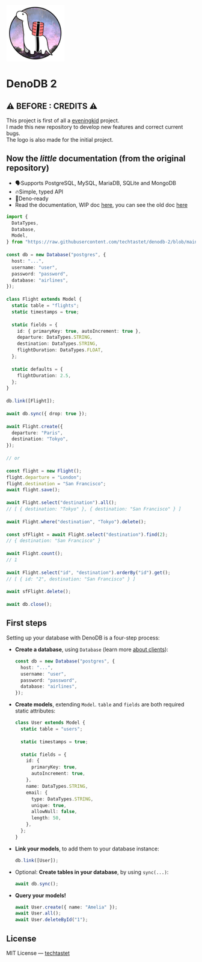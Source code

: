 <img src="./design/logo.png" height="150" />

# DenoDB 2

## ⚠️ BEFORE : CREDITS ⚠️

This project is first of all a [eveningkid](https://github.com/eveningkid/denodb) project.  
I made this new repository to develop new features and correct current bugs.  
The logo is also made for the initial project.

## Now the _little_ documentation (from the original repository)

- 🗣Supports PostgreSQL, MySQL, MariaDB, SQLite and MongoDB
- 🔥Simple, typed API
- 🦕Deno-ready
- Read the documentation, WIP doc [here](https://github.com/techtastet/denodb-2/docs/Doc.md), you can see the old doc [here](https://eveningkid.github.io/denodb-docs)

```typescript
import {
  DataTypes,
  Database,
  Model,
} from "https://raw.githubusercontent.com/techtastet/denodb-2/blob/main/main/mod.ts";

const db = new Database("postgres", {
  host: "...",
  username: "user",
  password: "password",
  database: "airlines",
});

class Flight extends Model {
  static table = "flights";
  static timestamps = true;

  static fields = {
    id: { primaryKey: true, autoIncrement: true },
    departure: DataTypes.STRING,
    destination: DataTypes.STRING,
    flightDuration: DataTypes.FLOAT,
  };

  static defaults = {
    flightDuration: 2.5,
  };
}

db.link([Flight]);

await db.sync({ drop: true });

await Flight.create({
  departure: "Paris",
  destination: "Tokyo",
});

// or

const flight = new Flight();
flight.departure = "London";
flight.destination = "San Francisco";
await flight.save();

await Flight.select("destination").all();
// [ { destination: "Tokyo" }, { destination: "San Francisco" } ]

await Flight.where("destination", "Tokyo").delete();

const sfFlight = await Flight.select("destination").find(2);
// { destination: "San Francisco" }

await Flight.count();
// 1

await Flight.select("id", "destination").orderBy("id").get();
// [ { id: "2", destination: "San Francisco" } ]

await sfFlight.delete();

await db.close();
```

## First steps

Setting up your database with DenoDB is a four-step process:

- **Create a database**, using `Database` (learn more [about clients](#clients)):
  ```typescript
  const db = new Database("postgres", {
    host: "...",
    username: "user",
    password: "password",
    database: "airlines",
  });
  ```
- **Create models**, extending `Model`. `table` and `fields` are both required static attributes:

  ```typescript
  class User extends Model {
    static table = "users";

    static timestamps = true;

    static fields = {
      id: {
        primaryKey: true,
        autoIncrement: true,
      },
      name: DataTypes.STRING,
      email: {
        type: DataTypes.STRING,
        unique: true,
        allowNull: false,
        length: 50,
      },
    };
  }
  ```

- **Link your models**, to add them to your database instance:
  ```typescript
  db.link([User]);
  ```
- Optional: **Create tables in your database**, by using `sync(...)`:
  ```typescript
  await db.sync();
  ```
- **Query your models!**
  ```typescript
  await User.create({ name: "Amelia" });
  await User.all();
  await User.deleteById("1");
  ```

## License

MIT License — [techtastet](https://github.com/techtastet)
